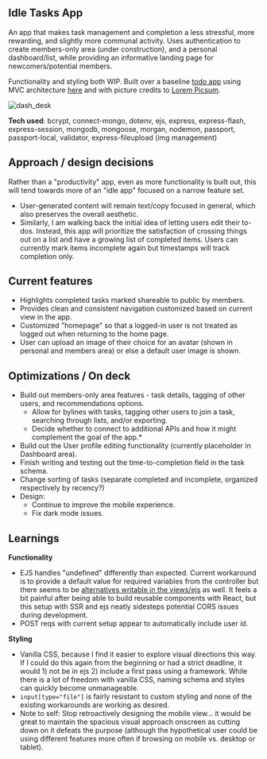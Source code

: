 ## Idle Tasks App

An app that makes task management and completion a less stressful, more rewarding, and slightly more communal activity. 
Uses authentication to create members-only area (under construction), and a personal dashboard/list, while providing an informative landing page for newcomers/potential members. 

Functionality and styling both WIP. Built over a baseline [todo app](https://github.com/100devs/todo-mvc-auth-local) using MVC architecture [here](https://github.com/100devs/todo-mvc-auth-local) and with picture credits to [Lorem Picsum](https://picsum.photos/).

![dash_desk](https://user-images.githubusercontent.com/102257735/188546247-e73aa2ee-c279-42f7-bb8d-8143bd3d0d88.jpg)

**Tech used**:
bcrypt, connect-mongo, dotenv, ejs, express, express-flash, express-session, mongodb, mongoose, morgan, nodemon, passport, passport-local, validator, express-fileupload (img management)

## Approach / design decisions
Rather than a "productivity" app, even as more functionality is built out, this will tend towards more of an "idle app" focused on a narrow feature set.
  - User-generated content will remain text/copy focused in general, which also preserves the overall aesthetic.
- Similarly, I am walking back the initial idea of letting users edit their to-dos. Instead, this app will prioritize the satisfaction of crossing things out on a list and have a growing list of completed items. Users can currently mark items incomplete again but timestamps will track completion only. 

## Current features
- Highlights completed tasks marked shareable to public by members.
- Provides clean and consistent navigation customized based on current view in the app.
- Customized "homepage" so that a logged-in user is not treated as logged out when returning to the home page.
- User can upload an image of their choice for an avatar (shown in personal and members area) or else a default user image is shown.

## Optimizations / On deck
- Build out members-only area features - task details, tagging of other users, and recommendations options.
   - Allow for bylines with tasks, tagging other users to join a task, searching through lists, and/or exporting.
   - Decide whether to connect to additional APIs and how it might complement the goal of the app.*
- Build out the User profile editing functionality (currently placeholder in Dashboard area).
- Finish writing and testing out the time-to-completion field in the task schema. 
- Change sorting of tasks (separate completed and incomplete, organized respectively by recency?)
- Design:
   - Continue to improve the mobile experience.
   - Fix dark mode issues.

## Learnings
**Functionality**
- EJS handles "undefined" differently than expected. Current workaround is to provide a default value for required variables from the controller but there seems to be [alternatives writable in the views/ejs](https://stackoverflow.com/questions/7289916/how-would-you-check-for-undefined-property-in-ejs-for-node-js) as well. It feels a bit painful after being able to build reusable components with React, but this setup with SSR and ejs neatly sidesteps potential CORS issues during development.
- POST reqs with current setup appear to automatically include user id.

**Styling**
- Vanilla CSS, because I find it easier to explore visual directions this way. If I could do this again from the beginning or had a strict deadline, it would 1) not be in ejs 2) include a first pass using a framework. While there is a lot of freedom with vanilla CSS, naming schema and styles can quickly become unmanageable.
- `input[type="file"]` is fairly resistant to custom styling and none of the existing workarounds are working as desired.
- Note to self: Stop retroactively designing the mobile view... it would be great to maintain the spacious visual approach onscreen as cutting down on it defeats the purpose (although the hypothetical user could be using different features more often if browsing on mobile vs. desktop or tablet).
